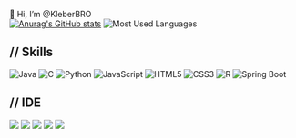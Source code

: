 👋 Hi, I’m @KleberBRO  
  [![Anurag's GitHub stats](https://github-readme-stats.vercel.app/api?username=KleberBRO)](https://github.com/anuraghazra/github-readme-stats)
  ![Most Used Languages](https://github-readme-stats.vercel.app/api/top-langs/?username=KleberBRO)   

  ## // Skills  
  ![Java](https://img.shields.io/badge/Java-007396?style=for-the-badge&logo=openjdk&logoColor=white)
  ![C](https://img.shields.io/badge/C-00599C?style=for-the-badge&logo=c&logoColor=white)
  ![Python](https://img.shields.io/badge/Python-3776AB?style=for-the-badge&logo=python&logoColor=white)
  ![JavaScript](https://img.shields.io/badge/JavaScript-F7DF1E?style=for-the-badge&logo=javascript&logoColor=black)
  ![HTML5](https://img.shields.io/badge/HTML5-E34F26?style=for-the-badge&logo=html5&logoColor=white)
  ![CSS3](https://img.shields.io/badge/CSS3-1572B6?style=for-the-badge&logo=css3&logoColor=white)
  ![R](https://img.shields.io/badge/R-276DC3?style=for-the-badge&logo=r&logoColor=white)
  ![Spring Boot](https://img.shields.io/badge/Spring_Boot-6DB33F?style=for-the-badge&logo=spring-boot&logoColor=white)

  ## // IDE
  ![](https://img.shields.io/badge/IntelliJ_IDEA-000000.svg?style=for-the-badge&logo=intellij-idea&logoColor=white) 
  ![](https://img.shields.io/badge/PyCharm-000000.svg?&style=for-the-badge&logo=PyCharm&logoColor=white)
  ![](https://img.shields.io/badge/VSCode-0078D4?style=for-the-badge&logo=visual%20studio%20code&logoColor=white)
  ![](https://img.shields.io/badge/Android_Studio-3DDC84?style=for-the-badge&logo=android-studio&logoColor=white)
  ![](https://img.shields.io/badge/Colab-F9AB00?style=for-the-badge&logo=googlecolab&color=525252)

<!---
KleberBRO/KleberBRO is a ✨ special ✨ repository because its `README.md` (this file) appears on your GitHub profile.
You can click the Preview link to take a look at your changes.
--->
